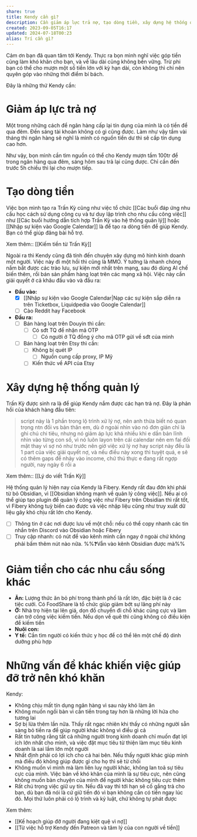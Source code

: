 ```yaml
---
share: true
title: Kendy cần gì?
description: Cần giảm áp lực trả nợ, tạo dòng tiền, xây dựng hệ thống quản lý, giảm tiền cho các nhu cầu
created: 2023-09-05T16:17
updated: 2024-07-18T00:23
alias: Trí cần gì?
---
```

Cảm ơn bạn đã quan tâm tới Kendy. Thực ra bọn mình nghĩ việc góp tiền cũng làm khó khăn cho bạn, và về lâu dài cũng không bền vững. Trừ phi bạn có thể cho mượn một số tiền lớn với kỳ hạn dài, còn không thì chỉ nên quyên góp vào những thời điểm bí bách.

Đây là những thứ Kendy cần:

# Giảm áp lực trả nợ
Một trong những cách để ngân hàng cấp lại tín dụng của mình là có tiền để qua đêm. Đến sáng tài khoản không có gì cũng được. Làm như vậy tầm vài tháng thì ngân hàng sẽ nghĩ là mình có nguồn tiền dư thì sẽ cấp tín dụng cao hơn.

Như vậy, bọn mình cần tìm nguồn có thể cho Kendy mượn tầm 100tr để trong ngân hàng qua đêm, sáng hôm sau trả lại cũng được. Chỉ cần đến trước 5h chiều thì lại cho mượn tiếp. 

# Tạo dòng tiền
Việc bọn mình tạo ra Trấn Kỳ cũng như việc tổ chức [[Các buổi đáp ứng nhu cầu học cách sử dụng công cụ và tư duy lập trình cho nhu cầu công việc]] như [[Các buổi hướng dẫn tích hợp Trấn Kỳ vào hệ thống quản lý]] hoặc [[Nhập sự kiện vào Google Calendar]] là để tạo ra dòng tiền để giúp Kendy. Bạn có thể giúp đăng bài hỗ trợ.

Xem thêm:: [[Kiếm tiền từ Trấn Kỳ]]

Ngoài ra thì Kendy cũng đã tính đến chuyện xây dựng mô hình kinh doanh một người. Việc này đi một hồi thì cũng là MMO. Ý tưởng là nhanh chóng nắm bắt được các trào lưu, sự kiện mới nhất trên mạng, sau đó dùng AI chế biến thêm, rồi bán sản phẩm hàng loạt trên các mạng xã hội. Việc này cần giải quyết ở cả khâu đầu vào và đầu ra:
- **Đầu vào:** 
    - [x] [[Nhập sự kiện vào Google Calendar|Nạp các sự kiện sắp diễn ra trên Ticketbox, Liquidpedia vào Google Calendar]]
    - [ ] Cào Reddit hay Facebook
- **Đầu ra:** 
    - [ ] Bán hàng loạt trên Douyin thì cần:
        - [ ] Có sđt TQ để nhận mã OTP
            - [ ] Có người ở TQ đồng ý cho mã OTP gửi về sđt của mình
    - [ ] Bán hàng loạt trên Etsy thì cần:
        - [ ] Không bị quét IP
            - [ ] Nguồn cung cấp proxy, IP Mỹ
        - [ ] Kiến thức về API của Etsy

# Xây dựng hệ thống quản lý
Trấn Kỳ được sinh ra là để giúp Kendy nắm được các hạn trả nợ. Đây là phản hồi của khách hàng đầu tiên:

> script này là 1 phần trong lộ trình xử lý nợ, nên anh thừa biết nó quan trọng ntn đối vs bản thân em, dù ở ngoài nhìn vào nó đơn giản chỉ là ghi chú chi tiêu, nhưng nó giảm áp lực khá nhiều khi e dần bản lĩnh nhìn vào từng con số, vì nó luôn layon trên cái calendar nên em fai đối mặt thay vì sợ nó như trước
> nên giờ việc xử lý nợ hay script này đều là 1 part của việc giải quyết nợ, và nếu điều này xong thì tuyệt quá, e sẽ có thêm gaps để nhảy vào income, chứ thú thực e đang rất ngợp người, nay ngày 6 rồi a

Xem thêm:: [[Lý do viết Trấn Kỳ]]

Hệ thống quản lý hiện nay của Kendy là Fibery. Kendy rất đau đớn khi phải từ bỏ Obsidian, vì [[Obsidian không mạnh về quản lý công việc]]. Nếu ai có thể giúp tạo plugin để quản lý công việc như Fibery trên Obsidian thì rất tốt, vì Fibery không tuỳ biến cao được và việc nhập liệu cũng như truy xuất dữ liệu gây khó chịu rất lớn cho Kendy. 
- [ ] Thông tin ở các nơi được lưu về một chỗ: nếu có thể copy nhanh các tin nhắn trên Discord vào Obsidian hoặc Fibery
- [ ] Truy cập nhanh: có nút để vào kênh mình cần ngay ở ngoài chứ không phải bấm thêm nút nào nữa.
%%❓Vẫn vào kênh Obsidian được mà%%

# Giảm tiền cho các nhu cầu sống khác
- **Ăn:** Lượng thức ăn bỏ phí trong thành phố là rất lớn, đặc biệt là ở các tiệc cưới. Có FoodShare là tổ chức giúp giảm bớt sự lãng phí này
- **Ở:** Nhà trọ hiện tại lên giá, dọn đồ chuyển đi chỗ khác cũng cực và làm cản trở công việc kiếm tiền. Nếu dọn về quê thì cũng không có điều kiện để kiếm tiền
- **Nuôi con:** 
- **Y tế:** Cần tìm người có kiến thức y học để có thể lên một chế độ dinh dưỡng phù hợp

# Những vấn đề khác khiến việc giúp đỡ trở nên khó khăn
Kendy:
- Không chịu mất tín dụng ngân hàng vì sau này khó làm ăn
- Không muốn ngồi bàn vì cần tiền trong tay hơn là những lời hứa cho tương lai
- Sợ bị lừa thêm lần nữa. Thấy rất ngạc nhiên khi thấy có những người sẵn sàng bỏ tiền ra để giúp người khác không vì điều gì cả
- Rất tin tưởng rằng tất cả những người trong kinh doanh chỉ muốn đạt lợi ích lớn nhất cho mình, và việc đặt mục tiêu từ thiện làm mục tiêu kinh doanh là sai lầm lớn một người
- Nhất định phải có lợi ích cho cả hai bên. Nếu thấy người khác giúp mình mà điều đó không giúp được gì cho họ thì sẽ từ chối
- Không muốn vì mình mà làm liên luỵ người khác, không lan toả sự tiêu cực của mình. Việc bàn về khó khăn của mình là sự tiêu cực, nên cũng không muốn bàn chuyện của mình để người khác không tiêu cực thêm
- Rất chú trọng việc giữ uy tín. Nếu đã vay thì tới hạn sẽ cố gắng trả cho bạn, dù bạn đã nói là cứ giữ tiền đó vì bạn không cần có tiền ngay lúc đó. Mọi thứ luôn phải có lộ trình và kỷ luật, chứ không tự phát được

Xem thêm:
- [[Kế hoạch giúp đỡ người đang kiệt quệ vì nợ]]
- [[Từ việc hỗ trợ Kendy đến Patreon và tâm lý của con người về tiền]]